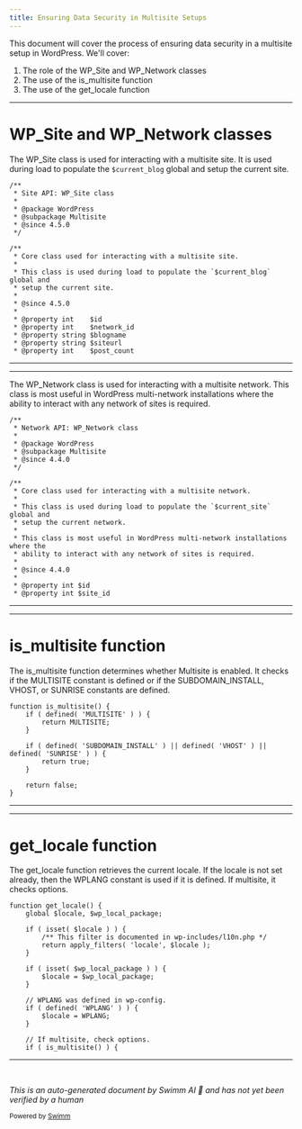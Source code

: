 ```yaml
---
title: Ensuring Data Security in Multisite Setups
---
```

This document will cover the process of ensuring data security in a multisite setup in WordPress. We'll cover:

1. The role of the WP_Site and WP_Network classes
2. The use of the is_multisite function
3. The use of the get_locale function

<SwmSnippet path="/wp-includes/class-wp-site.php" line="2">

---

# WP_Site and WP_Network classes

The WP_Site class is used for interacting with a multisite site. It is used during load to populate the `$current_blog` global and setup the current site.

```hack
/**
 * Site API: WP_Site class
 *
 * @package WordPress
 * @subpackage Multisite
 * @since 4.5.0
 */

/**
 * Core class used for interacting with a multisite site.
 *
 * This class is used during load to populate the `$current_blog` global and
 * setup the current site.
 *
 * @since 4.5.0
 *
 * @property int    $id
 * @property int    $network_id
 * @property string $blogname
 * @property string $siteurl
 * @property int    $post_count
```

---

</SwmSnippet>

<SwmSnippet path="/wp-includes/class-wp-network.php" line="2">

---

The WP_Network class is used for interacting with a multisite network. This class is most useful in WordPress multi-network installations where the ability to interact with any network of sites is required.

```hack
/**
 * Network API: WP_Network class
 *
 * @package WordPress
 * @subpackage Multisite
 * @since 4.4.0
 */

/**
 * Core class used for interacting with a multisite network.
 *
 * This class is used during load to populate the `$current_site` global and
 * setup the current network.
 *
 * This class is most useful in WordPress multi-network installations where the
 * ability to interact with any network of sites is required.
 *
 * @since 4.4.0
 *
 * @property int $id
 * @property int $site_id
```

---

</SwmSnippet>

<SwmSnippet path="/wp-includes/load.php" line="1410">

---

# is_multisite function

The is_multisite function determines whether Multisite is enabled. It checks if the MULTISITE constant is defined or if the SUBDOMAIN_INSTALL, VHOST, or SUNRISE constants are defined.

```hack
function is_multisite() {
	if ( defined( 'MULTISITE' ) ) {
		return MULTISITE;
	}

	if ( defined( 'SUBDOMAIN_INSTALL' ) || defined( 'VHOST' ) || defined( 'SUNRISE' ) ) {
		return true;
	}

	return false;
}
```

---

</SwmSnippet>

<SwmSnippet path="/wp-includes/l10n.php" line="30">

---

# get_locale function

The get_locale function retrieves the current locale. If the locale is not set already, then the WPLANG constant is used if it is defined. If multisite, it checks options.

```hack
function get_locale() {
	global $locale, $wp_local_package;

	if ( isset( $locale ) ) {
		/** This filter is documented in wp-includes/l10n.php */
		return apply_filters( 'locale', $locale );
	}

	if ( isset( $wp_local_package ) ) {
		$locale = $wp_local_package;
	}

	// WPLANG was defined in wp-config.
	if ( defined( 'WPLANG' ) ) {
		$locale = WPLANG;
	}

	// If multisite, check options.
	if ( is_multisite() ) {
```

---

</SwmSnippet>

&nbsp;

*This is an auto-generated document by Swimm AI 🌊 and has not yet been verified by a human*

<SwmMeta version="3.0.0" repo-id="Z2l0aHViJTNBJTNBbXl3ZWJzaXRlZGVtbyUzQSUzQWdpbGFkbmF2b3Q=" repo-name="mywebsitedemo" doc-type="follow-up"><sup>Powered by [Swimm](/)</sup></SwmMeta>

